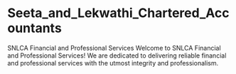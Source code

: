 # Seeta_and_Lekwathi_Chartered_Accountants
SNLCA Financial and Professional Services Welcome to SNLCA Financial and Professional Services! We are dedicated to delivering reliable financial and professional services with the utmost integrity and professionalism.

